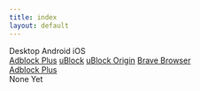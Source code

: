 ```yaml
---
title: index
layout: default
---
```


<div class="section sub-section" id="select-platform">
	<span class="select" data-target="desktop-list">Desktop</span>
	<span class="select" data-target="android-list">Android</span>
	<span class="select" data-target="ios-list">iOS</span>
</div>

<div class="section collapsed" id="select-adblock">
	<div class="sub-section collapsed" id="desktop-list">
		<a class="select" href="{{ site.baseurl }}/abp.html">Adblock Plus</a>
		<a class="select" href="{{ site.baseurl }}/ub.html">uBlock</a>
		<a class="select" href="{{ site.baseurl }}/ubo.html">uBlock Origin</a>
		<a class="select" href="{{ site.baseurl }}/brave.html">Brave Browser</a>
	</div>
	<div class="sub-section collapsed" id="android-list">
		<a class="select" href="{{ site.baseurl }}/android-abp.html">Adblock Plus</a>
	</div>
	<div class="sub-section collapsed" id="ios-list">
		None Yet
	</div>
</div>

<div id="ajax-target"></div>

<script>
	document.querySelector('#select-platform').addEventListener('click', function once(e) {
		if (e.target.className.match(/select/)) {
			e.target.classList.add('selected');
			e.currentTarget.classList.add('selected');
			document.querySelector('#select-adblock').classList.remove('collapsed');
			document.querySelector('#' + e.target.dataset.target).classList.remove('collapsed');
			e.currentTarget.removeEventListener('click', once);
		}
	});

	document.querySelector('#select-adblock').addEventListener('click', function once(e) {
		if (e.target.className.match(/select/)) {
			e.target.classList.add('selected');
			e.target.parentNode.classList.add('selected');
			fetch(e.target.href)
			.then(function (r) {
				return r.text();
			}).then(function (t) {
				return document.createRange().createContextualFragment(t).querySelector('.o-techdocs-main');
			}).then(function (content) {
				document.querySelector('#ajax-target').appendChild(content);
			});

			e.preventDefault();
		}
	});
</script>